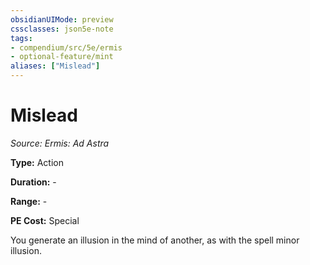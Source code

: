```yaml
---
obsidianUIMode: preview
cssclasses: json5e-note
tags:
- compendium/src/5e/ermis
- optional-feature/mint
aliases: ["Mislead"]
---
```

# Mislead
*Source: Ermis: Ad Astra* 

**Type:** Action

**Duration:** -

**Range:** -

**PE Cost:** Special

You generate an illusion in the mind of another, as with the spell minor illusion.